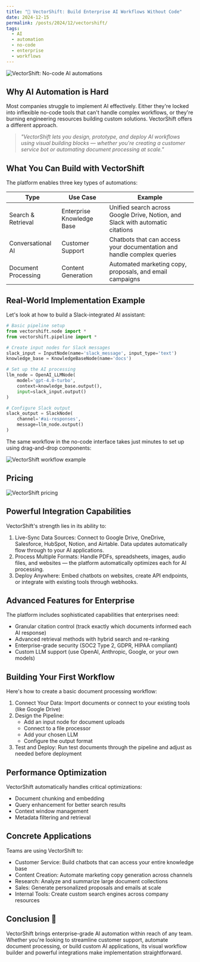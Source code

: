 ```yaml
---
title: "🔄 VectorShift: Build Enterprise AI Workflows Without Code"
date: 2024-12-15
permalink: /posts/2024/12/vectorshift/
tags:
  - AI
  - automation
  - no-code
  - enterprise
  - workflows
---
```


![VectorShift: No-code AI automations](https://miro.medium.com/v2/resize:fit:700/1*izbuegpmCkjYieo5N0Q-8w.png)

## Why AI Automation is Hard

Most companies struggle to implement AI effectively. Either they're locked into inflexible no-code tools that can't handle complex workflows, or they're burning engineering resources building custom solutions. VectorShift offers a different approach.

> *"VectorShift lets you design, prototype, and deploy AI workflows using visual building blocks — whether you're creating a customer service bot or automating document processing at scale."*

## What You Can Build with VectorShift

The platform enables three key types of automations:

Type | Use Case | Example
-----|----------|--------
Search & Retrieval | Enterprise Knowledge Base | Unified search across Google Drive, Notion, and Slack with automatic citations
Conversational AI | Customer Support | Chatbots that can access your documentation and handle complex queries
Document Processing | Content Generation | Automated marketing copy, proposals, and email campaigns

## Real-World Implementation Example

Let's look at how to build a Slack-integrated AI assistant:

```python
# Basic pipeline setup  
from vectorshift.node import *  
from vectorshift.pipeline import *

# Create input nodes for Slack messages  
slack_input = InputNode(name='slack_message', input_type='text')  
knowledge_base = KnowledgeBaseNode(name='docs')

# Set up the AI processing  
llm_node = OpenAI_LLMNode(  
    model='gpt-4.0-turbo',  
    context=knowledge_base.output(),  
    input=slack_input.output()  
)

# Configure Slack output  
slack_output = SlackNode(  
    channel='#ai-responses',  
    message=llm_node.output()  
)
```

The same workflow in the no-code interface takes just minutes to set up using drag-and-drop components:

![VectorShift workflow example](https://miro.medium.com/v2/resize:fit:700/1*sQWwU-6gAJvqofD_xemwJQ.png)

## Pricing

![VectorShift pricing](https://miro.medium.com/v2/resize:fit:700/1*GCzupydxttoGeJqL1bIvzg.png)

## Powerful Integration Capabilities

VectorShift's strength lies in its ability to:

1. Live-Sync Data Sources: Connect to Google Drive, OneDrive, Salesforce, HubSpot, Notion, and Airtable. Data updates automatically flow through to your AI applications.
2. Process Multiple Formats: Handle PDFs, spreadsheets, images, audio files, and websites — the platform automatically optimizes each for AI processing.
3. Deploy Anywhere: Embed chatbots on websites, create API endpoints, or integrate with existing tools through webhooks.

## Advanced Features for Enterprise

The platform includes sophisticated capabilities that enterprises need:

* Granular citation control (track exactly which documents informed each AI response)
* Advanced retrieval methods with hybrid search and re-ranking
* Enterprise-grade security (SOC2 Type 2, GDPR, HIPAA compliant)
* Custom LLM support (use OpenAI, Anthropic, Google, or your own models)

## Building Your First Workflow

Here's how to create a basic document processing workflow:

1. Connect Your Data: Import documents or connect to your existing tools (like Google Drive)
2. Design the Pipeline:
   * Add an input node for document uploads
   * Connect to a file processor
   * Add your chosen LLM
   * Configure the output format
3. Test and Deploy: Run test documents through the pipeline and adjust as needed before deployment

## Performance Optimization

VectorShift automatically handles critical optimizations:

* Document chunking and embedding
* Query enhancement for better search results
* Context window management
* Metadata filtering and retrieval

## Concrete Applications

Teams are using VectorShift to:

* Customer Service: Build chatbots that can access your entire knowledge base
* Content Creation: Automate marketing copy generation across channels
* Research: Analyze and summarize large document collections
* Sales: Generate personalized proposals and emails at scale
* Internal Tools: Create custom search engines across company resources

## Conclusion 🎯

VectorShift brings enterprise-grade AI automation within reach of any team. Whether you're looking to streamline customer support, automate document processing, or build custom AI applications, its visual workflow builder and powerful integrations make implementation straightforward.

